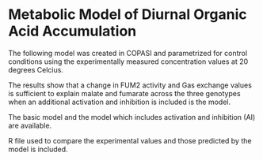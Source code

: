 # Metabolic Model of Diurnal Organic Acid Accumulation

The following model was created in COPASI and parametrized for control conditions using the experimentally measured concentration values at 20 degrees Celcius.

The results show that a change in FUM2 activity and Gas exchange values is sufficient to explain malate and fumarate across the three genotypes when an additional activation and inhibition is included is the model.

The basic model and the model which includes activation and inhibition (AI) are available. 

R file used to compare the experimental values and those predicted by the model is included. 
